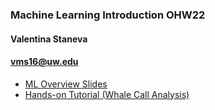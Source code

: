 ### Machine Learning Introduction OHW22
#### Valentina Staneva
#### vms16@uw.edu

* [ML Overview Slides](https://docs.google.com/presentation/d/1JJz0l3GBjYV6W6Bv1L3miny0USaVdJFh4uJEKDtKJ9s/edit?usp=sharing)
* [Hands-on Tutorial (Whale Call Analysis)](https://github.com/oceanhackweek/ohw-tutorials/tree/OHW22/01-Tue/01-machine-learning-intro/tutorial)
